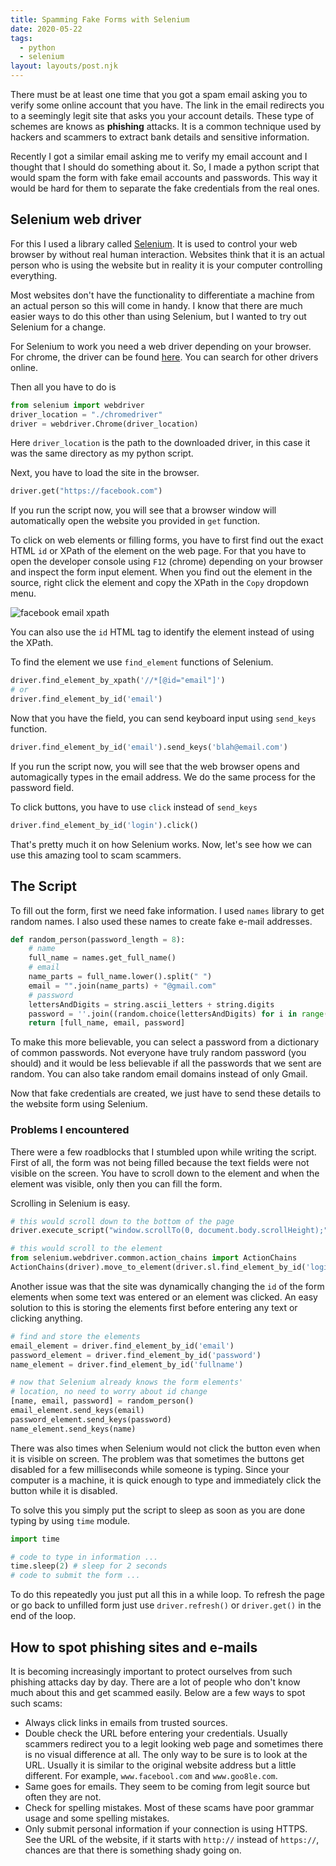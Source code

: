 ```yaml
---
title: Spamming Fake Forms with Selenium
date: 2020-05-22
tags:
  - python
  - selenium
layout: layouts/post.njk
---
```


There must be at least one time that you got a spam email asking you to verify some online account that you have. The link in the email redirects you to a seemingly legit site that asks you your account details. These type of schemes are knows as **phishing** attacks. It is a common technique used by hackers and scammers to extract bank details and sensitive information.

Recently I got a similar email asking me to verify my email account and I thought that I should do something about it. So, I made a python script that would spam the form with fake email accounts and passwords. This way it would be hard for them to separate the fake credentials from the real ones.

## Selenium web driver

For this I used a library called [Selenium](https://www.selenium.dev/). It is used to control your web browser by without real human interaction. Websites think that it is an actual person who is using the website but in reality it is your computer controlling everything.

Most websites don't have the functionality to differentiate a machine from an actual person so this will come in handy. I know that there are much easier ways to do this other than using Selenium, but I wanted to try out Selenium for a change.

For Selenium to work you need a web driver depending on your browser. For chrome, the driver can be found [here](https://chromedriver.chromium.org/downloads). You can search for other drivers online.

Then all you have to do is

```python
from selenium import webdriver
driver_location = "./chromedriver"
driver = webdriver.Chrome(driver_location)
```

Here `driver_location` is the path to the downloaded driver, in this case it was the same directory as my python script.

Next, you have to load the site in the browser.

```python
driver.get("https://facebook.com")
```

If you run the script now, you will see that a browser window will automatically open the website you provided in `get` function.

To click on web elements or filling forms, you have to first find out the exact HTML `id` or XPath of the element on the web page. For that you have to open the developer console using `F12` (chrome) depending on your browser and inspect the form input element. When you find out the element in the source, right click the element and copy the XPath in the `Copy` dropdown menu.

![facebook email xpath](/img/xpath-facebook-email.png "facebook email xpath")

You can also use the `id` HTML tag to identify the element instead of using the XPath.

To find the element we use `find_element` functions of Selenium.

```python
driver.find_element_by_xpath('//*[@id="email"]')
# or
driver.find_element_by_id('email')
```

Now that you have the field, you can send keyboard input using `send_keys` function.

```python
driver.find_element_by_id('email').send_keys('blah@email.com')
```

If you run the script now, you will see that the web browser opens and automagically types in the email address. We do the same process for the password field.

To click buttons, you have to use `click` instead of `send_keys`

```python
driver.find_element_by_id('login').click()
```

That's pretty much it on how Selenium works. Now, let's see how we can use this amazing tool to scam scammers.

## The Script

To fill out the form, first we need fake information. I used `names` library to get random names. I also used these names to create fake e-mail addresses.

```python
def random_person(password_length = 8):
    # name
    full_name = names.get_full_name()
    # email
    name_parts = full_name.lower().split(" ")
    email = "".join(name_parts) + "@gmail.com"
    # password
    lettersAndDigits = string.ascii_letters + string.digits
    password = ''.join((random.choice(lettersAndDigits) for i in range(password_length)))
    return [full_name, email, password]
```

To make this more believable, you can select a password from a dictionary of common passwords. Not everyone have truly random password (you should) and it would be less believable if all the passwords that we sent are random. You can also take random email domains instead of only Gmail.

Now that fake credentials are created, we just have to send these details to the website form using Selenium.

### Problems I encountered

There were a few roadblocks that I stumbled upon while writing the script. First of all, the form was not being filled because the text fields were not visible on the screen. You have to scroll down to the element and when the element was visible, only then you can fill the form.

Scrolling in Selenium is easy.

```python
# this would scroll down to the bottom of the page
driver.execute_script("window.scrollTo(0, document.body.scrollHeight);")

# this would scroll to the element
from selenium.webdriver.common.action_chains import ActionChains
ActionChains(driver).move_to_element(driver.sl.find_element_by_id('login')).perform()
```

Another issue was that the site was dynamically changing the `id` of the form elements when some text was entered or an element was clicked. An easy solution to this is storing the elements first before entering any text or clicking anything.

```python
# find and store the elements
email_element = driver.find_element_by_id('email')
password_element = driver.find_element_by_id('password')
name_element = driver.find_element_by_id('fullname')

# now that Selenium already knows the form elements'
# location, no need to worry about id change
[name, email, password] = random_person()
email_element.send_keys(email)
password_element.send_keys(password)
name_element.send_keys(name)
```

There was also times when Selenium would not click the button even when it is visible on screen. The problem was that sometimes the buttons get disabled for a few milliseconds while someone is typing. Since your computer is a machine, it is quick enough to type and immediately click the button while it is disabled.

To solve this you simply put the script to sleep as soon as you are done typing by using `time` module.

```python
import time

# code to type in information ...
time.sleep(2) # sleep for 2 seconds
# code to submit the form ...
```

To do this repeatedly you just put all this in a while loop. To refresh the page or go back to unfilled form just use `driver.refresh()` or `driver.get()` in the end of the loop.

## How to spot phishing sites and e-mails

It is becoming increasingly important to protect ourselves from such phishing attacks day by day. There are a lot of people who don't know much about this and get scammed easily. Below are a few ways to spot such scams:

- Always click links in emails from trusted sources.
- Double check the URL before entering your credentials. Usually scammers redirect you to a legit looking web page and sometimes there is no visual difference at all. The only way to be sure is to look at the URL. Usually it is similar to the original website address but a little different. For example, `www.facebool.com` and `www.goo8le.com`.
- Same goes for emails. They seem to be coming from legit source but often they are not.
- Check for spelling mistakes. Most of these scams have poor grammar usage and some spelling mistakes.
- Only submit personal information if your connection is using HTTPS. See the URL of the website, if it starts with `http://` instead of `https://`, chances are that there is something shady going on.
